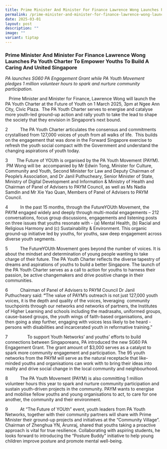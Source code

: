 ```yaml
---
title: Prime Minister And Minister For Finance Lawrence Wong Launches PA Youth Charter
permalink: /prime-minister-and-minister-for-finance-lawrence-wong-launches-pa-youth-charter/
date: 2025-03-01
layout: post
description: ""
image: ""
variant: tiptap
---
```

<h3>Prime Minister And Minister For Finance Lawrence Wong Launches Pa Youth Charter To Empower Youths To Build A Caring And United Singapore</h3>
<p><em>PA launches SG60 PA Engagement Grant while PA Youth Movement pledges 1 million volunteer hours to spark and nurture community participation.</em>
</p>
<p></p>
<p>&nbsp;&nbsp; Prime Minister and Minister for Finance,<strong> </strong>Lawrence
Wong will launch the PA Youth Charter at the Future of Youth on 1 March
2025, 3pm at Ngee Ann City, Civic Plaza.&nbsp; The PA Youth Charter serves
to energise and catalyse more youth-led ground-up action and rally youth
to take the lead to shape the society that they envision in Singapore’s
next bound.</p>
<p>2&nbsp;&nbsp;&nbsp;&nbsp;&nbsp;&nbsp;&nbsp;&nbsp;&nbsp; The PA Youth Charter
articulates the consensus and commitments crystallised from 127,000 voices
of youth from all walks of life. &nbsp;This builds on the engagement that
was done in the Forward Singapore exercise to refresh the youth social
compact with the Government and understand the changing aspirations of
youth today.&nbsp;</p>
<p>3&nbsp;&nbsp;&nbsp;&nbsp;&nbsp; &nbsp;The Future of YOUth is organised
by the PA Youth Movement (PAYM). &nbsp;PM Wong will be &nbsp;accompanied
by Mr Edwin Tong, Minister for Culture, Community and Youth, Second Minister
for Law and Deputy Chairman of People’s Association, and Dr Janil Puthucheary,
Senior Minister of State, Ministry of Digital Development and Information
&amp; Ministry of Health and Chairman of Panel of Advisers to PAYM Council,
as well as Ms Nadia Samdin and Mr Xie Yao Quan, Members of Panel of Advisers
to PAYM Council.</p>
<p>4&nbsp;&nbsp;&nbsp;&nbsp;&nbsp;&nbsp;&nbsp;&nbsp;&nbsp; In the past 15
months, through the FutureYOUth Movement, the PAYM engaged widely and deeply
through multi-modal engagements – 212 conversations, focus group discussions,
engagements and listening posts on three issues that youths resonate with
- (a) Mental Health, (b) Racial and Religious Harmony and (c) Sustainability
&amp; Environment. This organic ground-up initiative led by youths, for
youths, saw deep engagement across diverse youth segments.</p>
<p>5&nbsp;&nbsp;&nbsp;&nbsp;&nbsp;&nbsp;&nbsp;&nbsp;&nbsp; The FutureYOUth
Movement goes beyond the number of voices. It is about the mindset and
determination of young people wanting to take charge of their future. The
PA Youth Charter reflects the diverse tapestry of dreams and aspirations
of youths to build a better Singapore. The launch of the PA Youth Charter
serves as a call to action for youths to harness their passion, be active
changemakers and drive positive change in their communities.</p>
<p>6&nbsp;&nbsp;&nbsp;&nbsp;&nbsp;&nbsp;&nbsp;&nbsp;&nbsp; Chairman of Panel
of Advisers to PAYM Council Dr Janil Puthucheary said:<strong> “</strong>The
value of PAYM’s outreach is not just 127,000 youth voices, it is the depth
and quality of the voices, leveraging&nbsp; community touchpoints through
our networks and networks of partners, the Institutes of Higher Learning
and schools including the madrasahs, uniformed groups, cause-based groups,
the youth wings of faith-based organisations, and then going a step further,
engaging with voices less likely to be heard - persons with disabilities
and incarcerated youth in reformative training.”</p>
<p>7&nbsp;&nbsp;&nbsp;&nbsp;&nbsp;&nbsp;&nbsp;&nbsp;&nbsp;&nbsp;&nbsp; &nbsp;&nbsp;&nbsp;
To support Youth Networks’ and youths’ efforts to build connections between
Singaporeans, PA introduced the new SG60 PA Engagement Grant. The grant
amount of $3,000 serves as a catalyst to spark more community engagement
and participation. The 95 youth networks from the PAYM will serve as the
natural receptacle that like-minded youths and organisations can work with
to bring their ideas into reality and drive social change in the local
community and neighbourhood.</p>
<p>8&nbsp;&nbsp;&nbsp;&nbsp;&nbsp;&nbsp; &nbsp;&nbsp; The PA Youth Movement
(PAYM) is also committing 1 million volunteer hours this year to spark
and nurture community participation and sustain youth-driven projects in
the community. PAYM wants to energise and mobilise fellow youths and young
organisations to act, to care for one another, the community and their
environment.</p>
<p>9&nbsp;&nbsp;&nbsp;&nbsp;&nbsp;&nbsp; &nbsp;&nbsp; At “The Future of YOUth”
event, youth leaders from PA Youth Networks, together with their community
partners will share with Prime Minister their ground-up projects and initiatives
at the “Community Village”. Chairman of Zhenghua YN, Arunraj, shared that
youths taking a proactive approach is vital for true resilience. Collaborating
with aspiring students, he looks forward to introducing the “Posture Buddy”
initiative to help young children improve posture and promote mental well-being.</p>
<p></p>